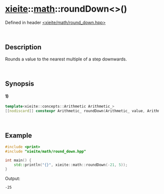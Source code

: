 # [xieite](../../xieite.md)\:\:[math](../../math.md)\:\:roundDown\<\>\(\)
Defined in header [<xieite/math/round_down.hpp>](../../../include/xieite/math/round_down.hpp)

&nbsp;

## Description
Rounds a value to the nearest multiple of a step downwards.

&nbsp;

## Synopsis
#### 1)
```cpp
template<xieite::concepts::Arithmetic Arithmetic_>
[[nodiscard]] constexpr Arithmetic_ roundDown(Arithmetic_ value, Arithmetic_ step = 1) noexcept;
```

&nbsp;

## Example
```cpp
#include <print>
#include "xieite/math/round_down.hpp"

int main() {
    std::println("{}", xieite::math::roundDown(-21, 5));
}
```
Output:
```
-25
```
